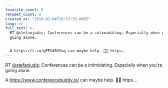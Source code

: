 ```yaml
---
favorite_count: 0
retweet_count: 0
created_at: "2019-02-04T16:17:33.000Z"
lang: en
full_text: >-
  RT @stefanjudis: Conferences can be a intimidating. Especially when you're
  going alone.


  A https://t.co/gPEV4BVYug can maybe help. 👍🏻 https…
---
```


RT [@stefanjudis](https://twitter.com/stefanjudis): Conferences can be a
intimidating. Especially when you're going alone.

A <https://www.conferencebuddy.io/> can maybe help. 👍🏻 https…

